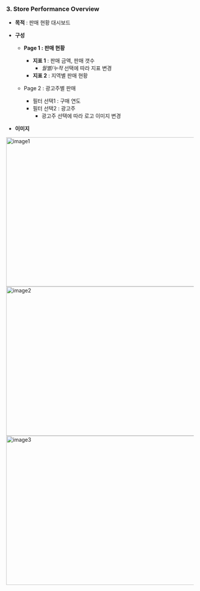 ### 3. Store Performance Overview
   * **목적** : 판매 현황 대시보드
   * **구성**
     - **Page 1 : 판매 현황**
       + **지표 1** : 판매 금액, 판매 갯수
          + *월별/누적* 선택에 따라 지표 변경
       + **지표 2** : 지역별 판매 현황
 

     - Page 2 : 광고주별 판매 
       + 필터 선택1 : 구매 연도
       + 필터 선택2 : 광고주
          + 광고주 선택에 따라 로고 이미지 변경

* **이미지**
<img width="600" height="400px" alt="image1" src="https://github.com/teahwa031010/tableau_github/assets/39749558/c0548e33-c78a-4597-83e4-34e23f4e3b1e">
<img width="600" height="400px" alt="image2" src="https://github.com/teahwa031010/tableau_github/assets/39749558/7f8ed988-a8dc-4698-84d3-4bc6e6d9567b">
<img width="600" height="400px" alt="image3" src="https://github.com/teahwa031010/tableau_github/assets/39749558/12e7953c-5e83-4fd1-877f-06c227534762">

